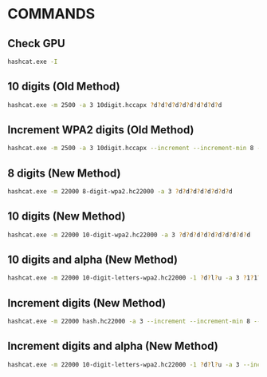 # COMMANDS

## Check GPU

```bash
hashcat.exe -I
```

## 10 digits (Old Method)

```bash
hashcat.exe -m 2500 -a 3 10digit.hccapx ?d?d?d?d?d?d?d?d?d?d
```

## Increment WPA2 digits (Old Method)

```bash
hashcat.exe -m 2500 -a 3 10digit.hccapx --increment --increment-min 8 --increment-max 20 ?d?d?d?d?d?d?d?d?d?d?d?d?d?d?d?d?d?d?d?d
```

## 8 digits (New Method)

```bash
hashcat.exe -m 22000 8-digit-wpa2.hc22000 -a 3 ?d?d?d?d?d?d?d?d
```

## 10 digits (New Method)

```bash
hashcat.exe -m 22000 10-digit-wpa2.hc22000 -a 3 ?d?d?d?d?d?d?d?d?d?d
```

## 10 digits and alpha (New Method)

```bash
hashcat.exe -m 22000 10-digit-letters-wpa2.hc22000 -1 ?d?l?u -a 3 ?1?1?1?1?1?1?1?1?1?1
```

## Increment digits (New Method)

```bash
hashcat.exe -m 22000 hash.hc22000 -a 3 --increment --increment-min 8 --increment-max 18 ?d?d?d?d?d?d?d?d?d?d?d?d?d?d?d?d?d?d
```

## Increment digits and alpha (New Method)

```bash
hashcat.exe -m 22000 10-digit-letters-wpa2.hc22000 -1 ?d?l?u -a 3 --increment --increment-min 8 --increment-max 12 ?1?1?1?1?1?1?1?1?1?1?1?1
```
